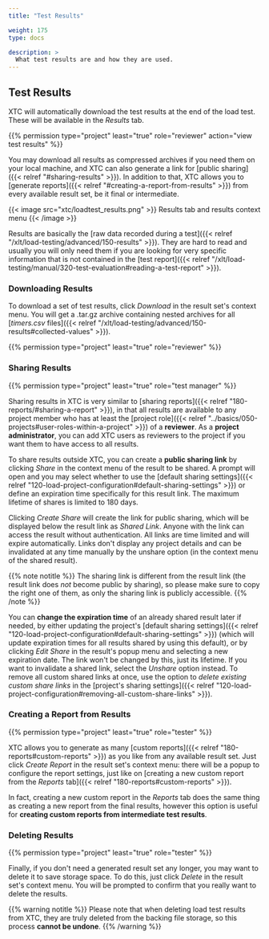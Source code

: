 ```yaml
---
title: "Test Results"

weight: 175
type: docs

description: >
  What test results are and how they are used.
---
```


## Test Results

XTC will automatically download the test results at the end of the load test. These will be available in the _Results_ tab. 

{{% permission type="project" least="true" role="reviewer" action="view test results" %}}

You may download all results as compressed archives if you need them on your local machine, and XTC can also generate a link for [public sharing]({{< relref "#sharing-results" >}}). In addition to that, XTC allows you to [generate reports]({{< relref "#creating-a-report-from-results" >}}) from every available result set, be it final or intermediate. 

{{< image src="xtc/loadtest_results.png" >}}
Results tab and results context menu
{{< /image >}}

Results are basically the [raw data recorded during a test]({{< relref "/xlt/load-testing/advanced/150-results" >}}). They are hard to read and usually you will only need them if you are looking for very specific information that is not contained in the [test report]({{< relref "/xlt/load-testing/manual/320-test-evaluation#reading-a-test-report" >}}). 

### Downloading Results
To download a set of test results, click _Download_ in the result set's context menu. You will get a .tar.gz archive containing nested archives for all [_timers.csv_ files]({{< relref "/xlt/load-testing/advanced/150-results#collected-values" >}}).

{{% permission type="project" least="true" role="reviewer" %}}

### Sharing Results

{{% permission type="project" least="true" role="test manager" %}}

Sharing results in XTC is very similar to [sharing reports]({{< relref "180-reports/#sharing-a-report" >}}), in that all results are available to any project member who has at least the [project role]({{< relref "../basics/050-projects#user-roles-within-a-project" >}}) of a **reviewer**. As a **project administrator**, you can add XTC users as reviewers to the project if you want them to have access to all results.

To share results outside XTC, you can create a **public sharing link** by clicking _Share_ in the context menu of the result to be shared. A prompt will open and you may select whether to use the [default sharing settings]({{< relref "120-load-project-configuration#default-sharing-settings" >}}) or define an expiration time specifically for this result link. The maximum lifetime of shares is limited to 180 days.

Clicking _Create Share_ will create the link for public sharing, which will be displayed below the result link as _Shared Link_. Anyone with the link can access the result without authentication. All links are time limited and will expire automatically. Links don't display any project details and can be invalidated at any time manually by the unshare option (in the context menu of the shared result).

{{% note notitle %}}
The sharing link is different from the result link (the result link does _not_ become public by sharing), so please make sure to copy the right one of them, as only the sharing link is publicly accessible.
{{% /note %}}

You can **change the expiration time** of an already shared result later if needed, by either updating the project's [default sharing settings]({{< relref "120-load-project-configuration#default-sharing-settings" >}}) (which will update expiration times for all results shared by using this default), or by clicking _Edit Share_ in the result's popup menu and selecting a new expiration date. The link won't be changed by this, just its lifetime. If you want to invalidate a shared link, select the _Unshare_ option instead.
To remove all custom shared links at once, use the option to _delete existing custom share links_ in the [project's sharing settings]({{< relref "120-load-project-configuration#removing-all-custom-share-links" >}}).

### Creating a Report from Results

{{% permission type="project" least="true" role="tester" %}}

XTC allows you to generate as many [custom reports]({{< relref "180-reports#custom-reports" >}}) as you like from any available result set. Just click _Create Report_ in the result set's context menu: there will be a popup to configure the report settings, just like on [creating a new custom report from the _Reports_ tab]({{< relref "180-reports#custom-reports" >}}). 

In fact, creating a new custom report in the _Reports_ tab does the same thing as creating a new report from the final results, however this option is useful for **creating custom reports from intermediate test results**.

### Deleting Results

{{% permission type="project" least="true" role="tester" %}}

Finally, if you don't need a generated result set any longer, you may want to delete it to save storage space. To do this, just click _Delete_ in the result set's context menu. You will be prompted to confirm that you really want to delete the results. 

{{% warning notitle %}}
Please note that when deleting load test results from XTC, they are truly deleted from the backing file storage, so this process **cannot be undone**.
{{% /warning %}}
